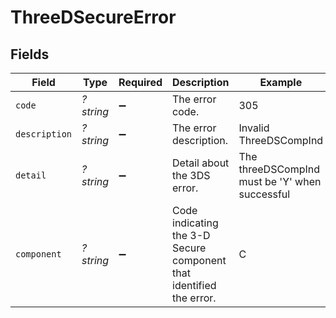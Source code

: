 # ThreeDSecureError


## Fields

| Field                                                               | Type                                                                | Required                                                            | Description                                                         | Example                                                             |
| ------------------------------------------------------------------- | ------------------------------------------------------------------- | ------------------------------------------------------------------- | ------------------------------------------------------------------- | ------------------------------------------------------------------- |
| `code`                                                              | *?string*                                                           | :heavy_minus_sign:                                                  | The error code.                                                     | 305                                                                 |
| `description`                                                       | *?string*                                                           | :heavy_minus_sign:                                                  | The error description.                                              | Invalid ThreeDSCompInd                                              |
| `detail`                                                            | *?string*                                                           | :heavy_minus_sign:                                                  | Detail about the 3DS error.                                         | The threeDSCompInd must be 'Y' when successful                      |
| `component`                                                         | *?string*                                                           | :heavy_minus_sign:                                                  | Code indicating the 3-D Secure component that identified the error. | C                                                                   |